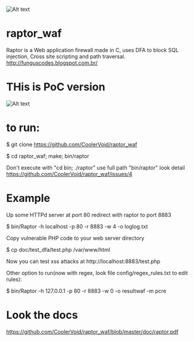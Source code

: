 ![Alt text](https://github.com/CoolerVoid/raptor_waf/blob/master/doc/images/raptor2.png)
# raptor_waf

Raptor is a Web application firewall made in C, uses DFA to block SQL injection, Cross site scripting and path traversal.
http://funguscodes.blogspot.com.br/

# THis is PoC version
![Alt text](https://github.com/CoolerVoid/raptor_waf/blob/master/doc/images/help.png)

# to run:
$ git clone https://github.com/CoolerVoid/raptor_waf

$ cd raptor_waf; make; bin/raptor

Don't execute with "cd bin; ./raptor" use full path "bin/raptor" look detail https://github.com/CoolerVoid/raptor_waf/issues/4


# Example

Up some HTTPd server at port 80 
redirect with raptor to port 8883

$ bin/Raptor -h localhost -p 80 -r 8883 -w 4 -o loglog.txt

Copy vulnerable PHP code to your web server directory

$ cp doc/test_dfa/test.php /var/www/html

Now you can test xss attacks at 
http://localhost:8883/test.php

Other option to run(now with regex, look file config/regex_rules.txt to edit rules):

$ bin/Raptor -h 127.0.0.1 -p 80 -r 8883 -w 0 -o resultwaf -m pcre

# Look the docs

https://github.com/CoolerVoid/raptor_waf/blob/master/doc/raptor.pdf
